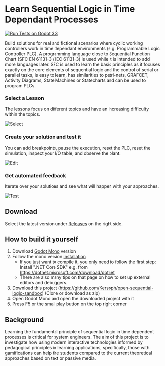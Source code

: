 # Learn Sequential Logic in Time Dependant Processes

[![  Run Tests on Godot 3.3  ](https://github.com/Kersoph/open-sequential-logic-sandbox/actions/workflows/run_wat_tests.yml/badge.svg)](https://github.com/Kersoph/open-sequential-logic-sandbox/actions/workflows/run_wat_tests.yml)

Build solutions for real and fictional scenarios where cyclic working controllers work in time dependant environments (e.g. Programmable Logic Controller PLC).
A programming language close to Sequential Function Chart (SFC EN 61131-3 / IEC 61131-3) is used while it is intended to add more languages later. SFC is used to learn the basic principles as it focuses exactly on the core elements of sequential logic and the control of serial or parallel tasks, is easy to learn, has similarities to petri-nets, GRAFCET, Activity Diagrams, State Machines or Statecharts and can be used to program PLCs.



### Select a Lesson

The lessons focus on different topics and have an increasing difficulty within the topics.

![Select](https://user-images.githubusercontent.com/26461040/137284846-fe2b425e-2c6e-4c43-9794-46a09a756f3a.png)

### Create your solution and test it

You can add breakpoints, pause the execution, reset the PLC, reset the simulation, inspect your I/O table, and observe the plant.

![Edit](https://user-images.githubusercontent.com/26461040/137284868-7041e6fb-3c62-4564-b4c5-8e14fd8f6e27.png)

### Get automated feedback

Iterate over your solutions and see what will happen with your approaches.

![Test](https://user-images.githubusercontent.com/26461040/137284892-abd2356a-6b08-4fc4-8336-2e4acf7774a4.png)



## Download

Select the latest version under [Releases](https://github.com/Kersoph/open-sequential-logic-sandbox/releases) on the right side.



## How to build it yourself

1. Download [Godot Mono](https://godotengine.org/download) version
2. Follow the mono version [installation](https://docs.godotengine.org/en/stable/getting_started/scripting/c_sharp/c_sharp_basics.html)
    - If you just want to compile it, you only need to follow the first step: Install ".NET Core SDK" e.g. from  https://dotnet.microsoft.com/download/dotnet
    - There are also many tips on that page on how to set up external editors and debuggers.
3. Download this project (https://github.com/Kersoph/open-sequential-logic-sandbox) (Clone or download as zip)
4. Open Godot Mono and open the downloaded project with it
5. Press F5 or the small play button on the top right corner



## Background

Learning the fundamental principle of sequential logic in time dependent processes is critical for system engineers. The aim of this project is to investigate how using modern interactive technologies informed by pedagogical principles in learning applications, specifically, those with gamifications can help the students compared to the current theoretical approaches based on text or passive media.
